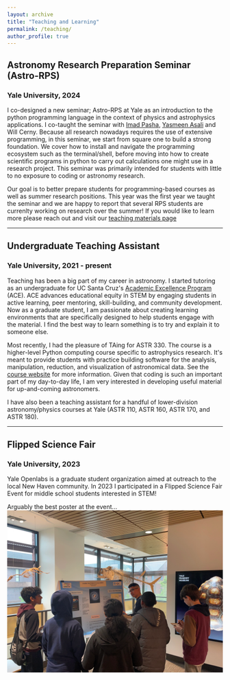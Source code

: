 ```yaml
---
layout: archive
title: "Teaching and Learning"
permalink: /teaching/
author_profile: true
---
```


## Astronomy Research Preparation Seminar (Astro-RPS)
### Yale University, 2024

I co-designed a new seminar; Astro-RPS at Yale as an introduction to the python programming language in the context of physics and astrophysics applications. I co-taught the seminar with [Imad Pasha](https://imad-pasha.github.io/), [Yasmeen Asali](https://www.yasmeenasali.com/) and Will Cerny. Because all research nowadays requires the use of extensive programming, in this seminar, we start from square one to build a strong foundation. We cover how to install and navigate the programming ecosystem such as the terminal/shell, before moving into how to create scientific programs in python to carry out calculations one might use in a research project. This seminar was primarily intended for students with little to no exposure to coding or astronomy research. 
 
 Our goal is to better prepare students for programming-based courses as well as summer research positions. This year was the first year we taught the seminar and we are happy to report that several RPS students are currenlty working on research over the summer! If you would like to learn more please reach out and visit our [teaching materials page](https://astro-rps.github.io/)

___

## Undergraduate Teaching Assistant
### Yale University, 2021 - present

Teaching has been a big part of my career in astronomy. I started tutoring as an undergraduate for UC Santa Cruz's [Academic Excellence Program](https://ace.science.ucsc.edu/) (ACE). ACE advances educational equity in STEM by engaging students in active learning, peer mentoring, skill-building, and community development. Now as a graduate student, I am passionate about creating learning environments that are specifically designed to help students engage with the material. I find the best way to learn something is to try and explain it to someone else.

Most recently, I had the pleasure of TAing for ASTR 330. The course is a higher-level Python computing course specific to astrophysics research. It's meant to provide students with practice building software for the analysis, manipulation, reduction, and visualization of astronomical data. See the [course website](https://astro-330.github.io/intro.html) for more information. Given that coding is such an important part of my day-to-day life, I am very interested in developing useful material for up-and-coming astronomers.

I have also been a teaching assistant for a handful of lower-division astronomy/physics courses at Yale
(ASTR 110, ASTR 160, ASTR 170, and ASTR 180).

___

## Flipped Science Fair
### Yale University, 2023

Yale Openlabs is a graduate student organization aimed at outreach to the local New Haven community. In 2023 I participated in a Flipped Science Fair Event for middle school students interested in STEM!

Arguably the best poster at the event...
<br/><img src='/images/flipped.webp' width="600">
